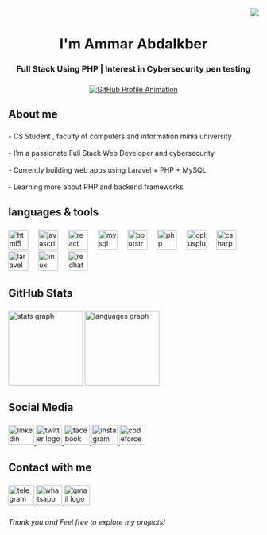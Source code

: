 <div align="right">
  <img src="https://visitor-badge.laobi.icu/badge?page_id=3mmar3bdalkber.3mmar3bdalkber&left_color=coral&right_color=brown&left_text=visitors"  />
</div>


###

<h1 align="center">I'm Ammar Abdalkber</h1>

###

<h3 align="center">Full Stack Using PHP | Interest in Cybersecurity pen testing</h3>

###
<div align="center">
  <a href="https://github.com/3mmar3bdalkber?tab=repositories" target="_blank" rel="noopener noreferrer">
    <img src="https://readme-typing-svg.herokuapp.com?font=Fira+Code&weight=600&size=26&duration=2000&pause=1000&color=00CFFF&center=true&vCenter=true&multiline=true&width=750&height=120&lines=Welcome+to+my+GitHub+Profile!;Explore+my+Projects+and+Repositories;Click+here+to+discover+more..." alt="GitHub Profile Animation" />
  </a>
</div>



###

<h2 align="left">About me</h2>

###

<p align="left">- CS Student , faculty of computers and information minia university <br><br>-  I'm a passionate Full Stack Web Developer and cybersecurity<br><br>-  Currently building web apps using Laravel + PHP + MySQL<br><br>-  Learning more about PHP and backend frameworks</p>

###

<h2 align="left">languages & tools</h2>

###

<div align="left">
  <img src="https://cdn.jsdelivr.net/gh/devicons/devicon/icons/html5/html5-original.svg" height="40" alt="html5 logo"  />
  <img width="12" />
  <img src="https://cdn.jsdelivr.net/gh/devicons/devicon/icons/javascript/javascript-original.svg" height="40" alt="javascript logo"  />
  <img width="12" />
  <img src="https://cdn.jsdelivr.net/gh/devicons/devicon/icons/react/react-original.svg" height="40" alt="react logo"  />
  <img width="12" />
  <img src="https://cdn.jsdelivr.net/gh/devicons/devicon/icons/mysql/mysql-original.svg" height="40" alt="mysql logo"  />
  <img width="12" />
  <img src="https://cdn.jsdelivr.net/gh/devicons/devicon/icons/bootstrap/bootstrap-original.svg" height="40" alt="bootstrap logo"  />
  <img width="12" />
  <img src="https://cdn.jsdelivr.net/gh/devicons/devicon/icons/php/php-original.svg" height="40" alt="php logo"  />
  <img width="12" />
  <img src="https://cdn.jsdelivr.net/gh/devicons/devicon/icons/cplusplus/cplusplus-original.svg" height="40" alt="cplusplus logo"  />
  <img width="12" />
  <img src="https://cdn.jsdelivr.net/gh/devicons/devicon/icons/csharp/csharp-original.svg" height="40" alt="csharp logo"  />
  <img width="12" />
  <img src="https://cdn.jsdelivr.net/gh/devicons/devicon/icons/laravel/laravel-original.svg" height="40" alt="laravel logo"  />
  <img width="12" />
  <img src="https://cdn.jsdelivr.net/gh/devicons/devicon/icons/linux/linux-original.svg" height="40" alt="linux logo"  />
  <img width="12" />
  <img src="https://cdn.jsdelivr.net/gh/devicons/devicon/icons/redhat/redhat-original.svg" height="40" alt="redhat logo"  />
</div>

###

<h2 align="left">GitHub Stats</h2>

###

<div align="left">
  <img src="https://github-readme-stats.vercel.app/api?username=3mmar3bdalkber&hide_title=false&hide_rank=false&show_icons=true&include_all_commits=true&count_private=true&disable_animations=false&theme=dracula&locale=en&hide_border=false&order=1" height="150" alt="stats graph"  />
  <img src="https://github-readme-stats.vercel.app/api/top-langs?username=3mmar3bdalkber&locale=en&hide_title=false&layout=compact&card_width=320&langs_count=5&theme=cobalt2&hide_border=false&order=2" height="150" alt="languages graph"  />
 <!-- <img src="https://streak-stats.demolab.com?user=3mmar3bdalkber&locale=en&mode=daily&theme=dracula&hide_border=false&border_radius=5&order=3" height="150" alt="streak graph"  />
   <img src="https://github-profile-trophy.vercel.app?username=3mmar3bdalkber&theme=dracula&column=-1&row=1&margin-w=8&margin-h=8&no-bg=false&no-frame=false&order=4" height="150" alt="trophy graph"  /> -->
</div>

###

<h2 align="left">Social Media</h2>

###

<div align="left">
  <a href="https://www.linkedin.com/in/ammarabdalkber" target="_blank" rel="noopener noreferrer">
    <img src="https://raw.githubusercontent.com/maurodesouza/profile-readme-generator/master/src/assets/icons/social/linkedin/default.svg" width="52" height="40" alt="linkedin logo"  />
  </a>
  <a href="https://x.com/3mmar_3bdulkber" target="_blank" rel="noopener noreferrer">
    <img src="https://raw.githubusercontent.com/maurodesouza/profile-readme-generator/master/src/assets/icons/social/twitter/default.svg" width="52" height="40" alt="twitter logo"  />
  </a>
  <a href="https://www.facebook.com/profile.php?id=100057312282337" target="_blank" rel="noopener noreferrer">
    <img src="https://raw.githubusercontent.com/maurodesouza/profile-readme-generator/master/src/assets/icons/social/facebook/default.svg" width="52" height="40" alt="facebook logo"  />
  </a>
  <a href="https://www.instagram.com/ammar_abdalkber/" target="_blank" rel="noopener noreferrer">
    <img src="https://raw.githubusercontent.com/maurodesouza/profile-readme-generator/master/src/assets/icons/social/instagram/default.svg" width="52" height="40" alt="instagram logo"  />
  </a>
  <a href="https://codeforces.com/profile/Ammar_FCI_Leader" target="_blank" rel="noopener noreferrer">
    <img src="https://cdn.iconscout.com/icon/free/png-256/free-code-forces-logo-icon-download-in-svg-png-gif-file-formats--technology-social-media-vol-2-pack-logos-icons-3029920.png" width="52" height="40" alt="codeforces logo"/>
  </a>
</div>

###

<h2 align="left">Contact with me</h2>

###

<div align="left">
  <a href="https://t.me/Ammar_Abdulkber" target="_blank" rel="noopener noreferrer">
    <img src="https://raw.githubusercontent.com/maurodesouza/profile-readme-generator/master/src/assets/icons/social/telegram/default.svg" width="52" height="40" alt="telegram logo"  />
  </a>
  <a href="https://wa.me/201208486015" target="_blank" rel="noopener noreferrer">
    <img src="https://raw.githubusercontent.com/maurodesouza/profile-readme-generator/master/src/assets/icons/social/whatsapp/default.svg" width="52" height="40" alt="whatsapp logo"  />
  </a>
  <a href="mailto:1234amarabdalkber@gmail.com" target="_blank" rel="noopener noreferrer">
    <img src="https://raw.githubusercontent.com/maurodesouza/profile-readme-generator/master/src/assets/icons/social/gmail/default.svg" width="52" height="40" alt="gmail logo"  />
  </a>
</div>

###

_Thank you and Feel free to explore my projects!_

